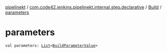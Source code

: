 [pipelinekt](../../index.md) / [com.code42.jenkins.pipelinekt.internal.step.declarative](../index.md) / [Build](index.md) / [parameters](./parameters.md)

# parameters

`val parameters: `[`List`](https://kotlinlang.org/api/latest/jvm/stdlib/kotlin.collections/-list/index.html)`<`[`BuildParameterValue`](../../com.code42.jenkins.pipelinekt.core.build-parameter/-build-parameter-value/index.md)`>`